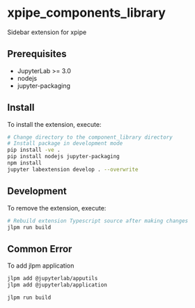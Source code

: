 # xpipe_components_library

Sidebar extension for xpipe

## Prerequisites

* JupyterLab >= 3.0
* nodejs
* jupyter-packaging

## Install

To install the extension, execute:

```bash
# Change directory to the component_library directory
# Install package in development mode
pip install -ve .
pip install nodejs jupyter-packaging
npm install
jupyter labextension develop . --overwrite

```

## Development

To remove the extension, execute:

```bash
# Rebuild extension Typescript source after making changes
jlpm run build
```

## Common Error

To add jlpm application
```bash
jlpm add @jupyterlab/apputils
jlpm add @jupyterlab/application

jlpm run build
```
